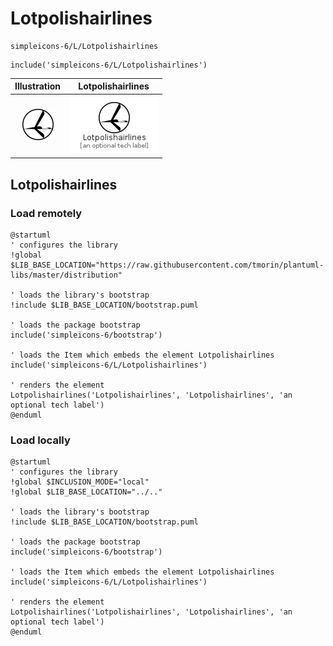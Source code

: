 # Lotpolishairlines


```text
simpleicons-6/L/Lotpolishairlines
```

```text
include('simpleicons-6/L/Lotpolishairlines')
```



| Illustration | Lotpolishairlines |
| :---: | :---: |
| ![illustration for Illustration](../../simpleicons-6/L/Lotpolishairlines.png) | ![illustration for Lotpolishairlines](../../simpleicons-6/L/Lotpolishairlines.Local.png) |




## Lotpolishairlines

### Load remotely
```plantuml
@startuml
' configures the library
!global $LIB_BASE_LOCATION="https://raw.githubusercontent.com/tmorin/plantuml-libs/master/distribution"

' loads the library's bootstrap
!include $LIB_BASE_LOCATION/bootstrap.puml

' loads the package bootstrap
include('simpleicons-6/bootstrap')

' loads the Item which embeds the element Lotpolishairlines
include('simpleicons-6/L/Lotpolishairlines')

' renders the element
Lotpolishairlines('Lotpolishairlines', 'Lotpolishairlines', 'an optional tech label')
@enduml
```

### Load locally
```plantuml
@startuml
' configures the library
!global $INCLUSION_MODE="local"
!global $LIB_BASE_LOCATION="../.."

' loads the library's bootstrap
!include $LIB_BASE_LOCATION/bootstrap.puml

' loads the package bootstrap
include('simpleicons-6/bootstrap')

' loads the Item which embeds the element Lotpolishairlines
include('simpleicons-6/L/Lotpolishairlines')

' renders the element
Lotpolishairlines('Lotpolishairlines', 'Lotpolishairlines', 'an optional tech label')
@enduml
```


